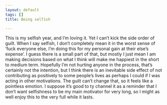 ```yaml
---
layout: default
tags: []
title: Being selfish

---
```

This is my selfish year, and I’m loving it. Yet I can’t kick the side order of guilt. When I say selfish, I don’t completely mean it in the worst sense of ‘fuck everyone else, I’m doing this for my personal gain at their else’s expense’. I guess there is a small part of that, but mostly I just mean I am making decisions based on what I think will make me happiest in the short to medium term. Hopefully I’m not hurting anyone in the process, that’s certainly not the intention, but I think there is an inevitable side effect of not contributing as positively to some people’s lives as perhaps I could if I was acting in other motivations. The guilt can’t change that, so it feels like a pointless emotion. I suppose it’s good to ty channel it as a reminder that I don’t want selfishness to be my main motivator for very long, so I might as well enjoy this to the very full while it lasts.